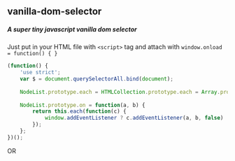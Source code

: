 ## vanilla-dom-selector
##### A super tiny javascript vanilla dom selector

Just put in your HTML file with ``<script>`` tag and attach with ``window.onload = function() { }``

```javascript
(function() {
	'use strict';
	var $ = document.querySelectorAll.bind(document);
	
	NodeList.prototype.each = HTMLCollection.prototype.each = Array.prototype.forEach;
	
	NodeList.prototype.on = function(a, b) {
		return this.each(function(c) {
			window.addEventListener ? c.addEventListener(a, b, false) : c.attachEvent('on' + a, b)
		});
	};
})();
```
OR  
